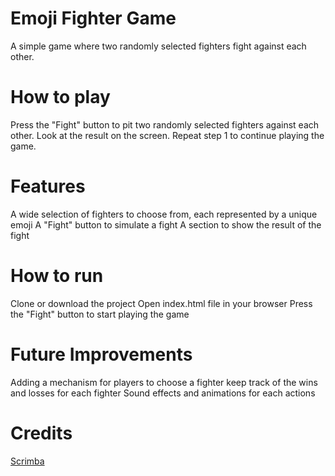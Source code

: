 # Emoji Fighter Game

A simple game where two randomly selected fighters fight against each other.

# How to play

Press the "Fight" button to pit two randomly selected fighters against each other.
Look at the result on the screen.
Repeat step 1 to continue playing the game.
# Features

A wide selection of fighters to choose from, each represented by a unique emoji
A "Fight" button to simulate a fight
A section to show the result of the fight
# How to run

Clone or download the project
Open index.html file in your browser
Press the "Fight" button to start playing the game
# Future Improvements

Adding a mechanism for players to choose a fighter
keep track of the wins and losses for each fighter
Sound effects and animations for each actions

# Credits
<a href="https://scrimba.com/learn/learnjavascript/emojifighter-co0ae44c3916ad5cbf9d73166">Scrimba</a>

